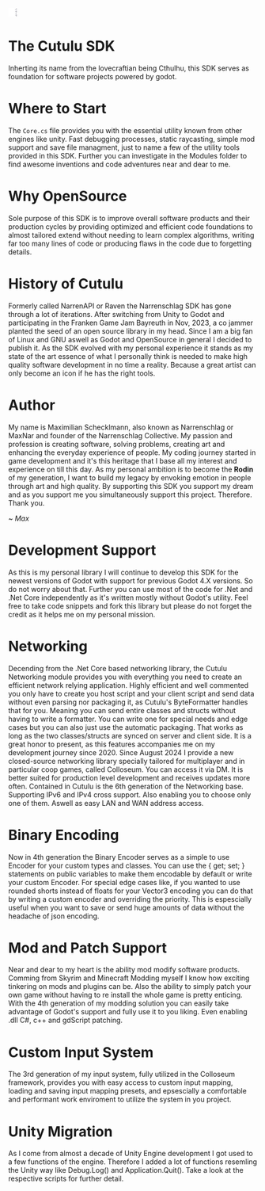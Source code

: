 ![alt text](https://github.com/Narrenschlag/Cutulu/blob/main/icon.png?raw=true)

# The Cutulu SDK
Inherting its name from the lovecraftian being Cthulhu, this SDK serves as foundation for software projects powered by godot.

# Where to Start
The `Core.cs` file provides you with the essential utility known from other engines like unity. Fast debugging processes, static raycasting, simple mod support and save file managment, just to name a few of the utility tools provided in this SDK. Further you can investigate in the Modules folder to find awesome inventions and code adventures near and dear to me.

# Why OpenSource
Sole purpose of this SDK is to improve overall software products and their production cycles by providing optimized and efficient code foundations to almost tailored extend without needing to learn complex algorithms, writing far too many lines of code or producing flaws in the code due to forgetting details.

# History of Cutulu
Formerly called NarrenAPI or Raven the Narrenschlag SDK has gone through a lot of iterations. After switching from Unity to Godot and participating in the Franken Game Jam Bayreuth in Nov, 2023, a co jammer planted the seed of an open source library in my head. Since I am a big fan of Linux and GNU aswell as Godot and OpenSource in general I decided to publish it. As the SDK evolved with my personal experience it stands as my state of the art essence of what I personally think is needed to make high quality software development in no time a reality. Because a great artist can only become an icon if he has the right tools.

# Author
My name is Maximilian Schecklmann, also known as Narrenschlag or MaxNar and founder of the Narrenschlag Collective. My passion and profession is creating software, solving problems, creating art and enhancing the everyday experience of people. My coding journey started in game development and it's this heritage that I base all my interest and experience on till this day. As my personal ambition is to become the **Rodin** of my generation, I want to build my legacy by envoking emotion in people through art and high quality. By supporting this SDK you support my dream and as you support me you simultaneously support this project. Therefore. Thank you.

~ *Max*



# Development Support
As this is my personal library I will continue to develop this SDK for the newest versions of Godot with support for previous Godot 4.X versions. So do not worry about that. Further you can use most of the code for .Net and .Net Core independently as it's written mostly without Godot's utility. Feel free to take code snippets and fork this library but please do not forget the credit as it helps me on my personal mission.

# Networking
Decending from the .Net Core based networking library, the Cutulu Networking module provides you with everything you need to create an efficient network relying application. Highly efficient and well commented you only have to create you host script and your client script and send data without even parsing nor packaging it, as Cutulu's ByteFormatter handles that for you. Meaning you can send entire classes and structs without having to write a formatter. You can write one for special needs and edge cases but you can also just use the automatic packaging. That works as long as the two classes/structs are synced on server and client side. It is a great honor to present, as this features accompanies me on my development journey since 2020. Since August 2024 I provide a new closed-source networking library specially tailored for multiplayer and in particular coop games, called Colloseum. You can access it via DM. It is better suited for production level development and receives updates more often. Contained in Cutulu is the 6th generation of the Networking base. Supporting IPv6 and IPv4 cross support. Also enabling you to choose only one of them. Aswell as easy LAN and WAN address access.

# Binary Encoding
Now in 4th generation the Binary Encoder serves as a simple to use Encoder for your custom types and classes. You can use the { get; set; } statements on public variables to make them encodable by default or write your custom Encoder. For special edge cases like, if you wanted to use rounded shorts instead of floats for your Vector3 encoding you can do that by writing a custom encoder and overriding the priority. This is espescially useful when you want to save or send huge amounts of data without the headache of json encoding.

# Mod and Patch Support
Near and dear to my heart is the ability mod modify software products. Comming from Skyrim and Minecraft Modding myself I know how exciting tinkering on mods and plugins can be. Also the ability to simply patch your own game without having to re install the whole game is pretty enticing. With the 4th generation of my modding solution you can easily take advantage of Godot's support and fully use it to you liking. Even enabling .dll C#, c++ and gdScript patching.

# Custom Input System
The 3rd generation of my input system, fully utilized in the Colloseum framework, provides you with easy access to custom input mapping, loading and saving input mapping presets, and epsescially a comfortable and performant work enviroment to utilize the system in you project. 

# Unity Migration
As I come from almost a decade of Unity Engine development I got used to a few functions of the engine. Therefore I added a lot of functions resemling the Unity way like Debug.Log() and Application.Quit(). Take a look at the respective scripts for further detail.

